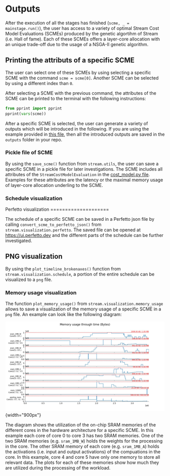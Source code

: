 # Outputs

After the execution of all the stages has finished
(`scme, _ = mainstage.run()`), the user has access to a variety of
optimal Stream Cost Model Evaluations (SCMEs) produced by the genetic
algortihm of Stream (i.e. Hall of fame). Each of these SCMEs offers a
layer-core allocation with an unique trade-off due to the usage of a
NSGA-II genetic algorithm.

## Printing the attributs of a specific SCME

The user can select one of these SCMEs by using selecting a specific
SCME with the command `scme = scme[0]`. Another SCME can be selected by
using a different index than `0`.

After selecting a SCME with the previous command, the attributes of the
SCME can be printed to the terminal with the following instructions:

``` python
from pprint import pprint
pprint(vars(scme))
```

After a specific SCME is selected, the user can generate a variety of
outputs which will be introduced in the following. If you are using the
example provided in [this
file](https://github.com/KULeuven-MICAS/stream/blob/master/main_stream_layer_splitting.py),
then all the introduced outputs are saved in the `outputs` folder in
your repo.

### Pickle file of SCME

By using the `save_scme()` function from `stream.utils`, the user can
save a specific SCME in a pickle file for later investigations. The SCME
includes all attributes of the `StreamCostModelEvaluation` in the
[cost_model.py
file](https://github.com/KULeuven-MICAS/stream/blob/master/stream/classes/cost_model/cost_model.py).
Examples for these attributes are the latency or the maximal memory
usage of layer-core allocation underling to the SCME.

### Schedule visualization

Perfetto visualization ====================

The schedule of a specific SCME can be saved in a Perfetto json file by
calling `convert_scme_to_perfetto_json()` from
`stream.visualization.perfetto`. The saved file can be opened at
<https://ui.perfetto.dev> and the different parts of the schedule can be
further investigated.

## PNG visualization

By using the `plot_timeline_brokenaxes()` function from
`stream.visualization.schedule`, a portion of the entire schedule can be
visualized to a `png` file.

### Memory usage visualization

The function `plot_memory_usage()` from
`stream.visualization.memory_usage` allows to save a visualization of
the memory usage of a specific SCME in a `png` file. An example can look
like the following diagram:

![image](images/memory-usage-visualization.jpg){width="900px"}

The diagram shows the utilization of the on-chip SRAM memories of the
different cores in the hardware architecture for a specific SCME. In
this example each core of core 0 to core 3 has two SRAM memories. One of
the two SRAM memories (e.g. `sram_1MB_W`) holds the weights for the
processing in the core. The other SRAM memory of each core (e.g.
`sram_1MB_A`) holds the activations (i.e. input and output activations)
of the compuations in the core. In this example, core 4 and core 5 have
only one memory to store all relevant data. The plots for each of these
memories show how much they are utilized during the processing of the
workload.
